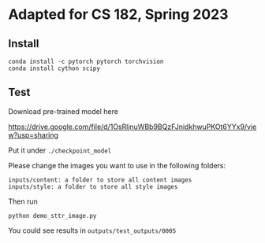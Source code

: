 # Adapted for CS 182, Spring 2023

## Install

```
conda install -c pytorch pytorch torchvision
conda install cython scipy
```

## Test

Download pre-trained model here

https://drive.google.com/file/d/1OsRljnuWBb9BQzFJnidkhwuPKOt6YYx9/view?usp=sharing

Put it under ```./checkpoint_model```

Please change the images you want to use in the following folders:

```
inputs/content: a folder to store all content images
inputs/style: a folder to store all style images
```
Then run 

```
python demo_sttr_image.py
```

You could see results in ```outputs/test_outputs/0005```